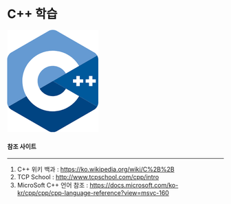 # C++ 학습

![Alt text](_src/다운로드.png)


#### 참조 사이트
___
1. C++ 위키 백과 : https://ko.wikipedia.org/wiki/C%2B%2B   
2. TCP School : http://www.tcpschool.com/cpp/intro   
3. MicroSoft C++ 언어 참조 : https://docs.microsoft.com/ko-kr/cpp/cpp/cpp-language-reference?view=msvc-160
